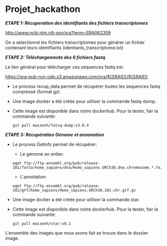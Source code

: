 # Projet_hackathon

***ETAPE 1: Récuperation des identifiants des fichiers transcriptomes***

http://www.ncbi.nlm.nih.gov/sra?term=SRA062359

On a selectionné les fichiers transcriptomes pour générer un fichier contenant leurs identifiants (identiants_transcriptome.txt)

***ETAPE 2: Téléchargements des 6 fichiers fastq***

Le lien général pour télécharger ces séquences fastq est: 

https://sra-pub-run-odp.s3.amazonaws.com/sra/${SRAID}/${SRAID} 

* Le process recup_data permet de récupérer toutes les sequences fastq compressé (format gz)
* Une image docker a été créée pour utiliser la commande fastq-dump. 
* Cette image est disponible dans notre dockerhub. Pour la tester, fair la commande suivante:


    ```
    git pull maisenh/fatsq-dump:v3.0.4
    ```

***ETAPE 3: Récupération Génome et annonation***

* Le process Getinfo permet de récupérer:
    * Le génome en entier:
    
    ```
    wget ftp://ftp.ensembl.org/pub/release-101/fasta/homo_sapiens/dna/Homo_sapiens.GRCh38.dna.chromosome.*.fa.gz
    ```
    
    
    * L'annotation:


    ```
    wget ftp://ftp.ensembl.org/pub/release-101/gtf/homo_sapiens/Homo_sapiens.GRCh38.101.chr.gtf.gz
    ```
* Une image docker a été créée pour utiliser la commande star. 
* Cette image est disponible dans notre dockerhub. Pour la tester, fair la commande suivante:
    ```
    git pull maisenh/star:v0.1
    ```
    
L'ensemble des images que nous avons fait se trouve dans le dossier image.

